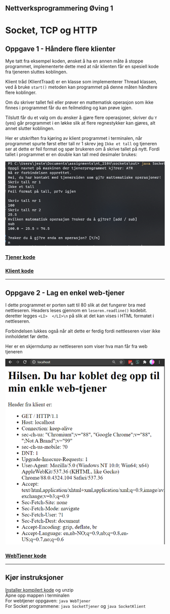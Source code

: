 ## Nettverksprogrammering Øving 1
# Socket, TCP og HTTP
 

## Oppgave 1 - Håndere flere klienter


Mye tatt fra eksempel koden, ønsket å ha en annen måte å stoppe programmet, implementerte dette med at når klienten får en spesiell kode fra tjeneren sluttes koblingen.

Klient tråd (KlientTraad) er en klasse som implementerer Thread klassen, ved å bruke `start()` metoden kan programmet på denne måten håndtere flere koblinger.

Om du skriver tallet feil eller prøver en mattematisk operasjon som ikke finnes i programmet får du en feilmelding og kan prøve igjen.

Tilslutt får du et valg om du ønsker å gjøre flere operasjoner, skriver du `Y` (yes) går programmet i en løkke slik at flere regnestykker kan gjøres, alt annet  slutter koblingen.

Her er utskriften fra kjøring av klient programmet i terminalen, når programmet spurte først etter tall nr 1 skrev jeg `Ikke et tall` og tjeneren ser at dette er feil format og spør brukeren om å skrive tallet på nytt. Fordi tallet i programmet er en double kan tall med desimaler brukes:

![](./matteProgram.png)


### [Tjener kode](./src/SocketTjener.java)
### [Klient kode](./src/SocketKlient.java)  


------

## Oppgave 2 - Lag en enkel web-tjener

I dette programmet er porten satt til 80 slik at det fungerer bra med nettleseren. Headers leses gjennom en `leseren.readline()` kodebit. deretter legges `<LI>  </LI>\n` på slik at det kan vises i HTML formatet i nettleseren.

Forbindelsen lukkes også når alt dette er ferdig fordi nettleseren viser ikke innholdetet før dette.

Her er en skjermdump av nettleseren som viser hva man får fra web tjeneren

![](./skjermdump.png)

### [WebTjener kode](./src/WebTjener.java)  

----

## Kjør instruksjoner
[Installer kompilert kode](https://downgit.github.io/#/home?url=https://github.com/Jesper-Hustad/assignments/tree/master/nt_2104/sockets/out) og unzip  
Åpne opp mappen i terminalen  
For webtjener oppgaven: `java WebTjener`  
For Socket programmene: `java SocketTjener` og `java SocketKlient`
